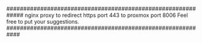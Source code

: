 #############################################################
nginx proxy to redirect https port 443 to proxmox port 8006
Feel free to put your suggestions.
############################################################
